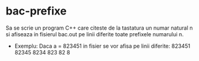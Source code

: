 # bac-prefixe
Sa se scrie un program C++ care citeste de la tastatura un numar natural n si afiseaza in fisierul bac.out pe linii diferite toate prefixele numarului n.
* Exemplu: Daca a = 823451 in fisier se vor afisa pe linii diferite: 823451 82345 8234 823 82 8
